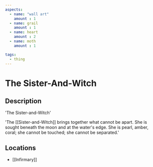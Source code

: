 ```yaml
---
aspects: 
  - name: "wall art"
    amount : 1
  - name: grail
    amount : 1
  - name: heart
    amount : 2
  - name: moth
    amount : 1

tags:
  - thing
---
```


# The Sister-And-Witch

## Description
'The Sister-and-Witch'

'The [[Sister-and-Witch]] brings together what cannot be apart. She is sought beneath the moon and at the water's edge. She is pearl, amber, coral; she cannot be touched; she cannot be separated.'
## Locations
- [[Infirmary]]